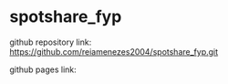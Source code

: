 # spotshare_fyp

github repository link: https://github.com/reiamenezes2004/spotshare_fyp.git 

github pages link: 
